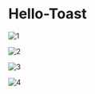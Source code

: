 # Hello-Toast

![1](https://user-images.githubusercontent.com/78713326/111265411-27045380-8651-11eb-867e-ff012247c3a6.PNG)


![2](https://user-images.githubusercontent.com/78713326/111265511-4dc28a00-8651-11eb-86bb-6f88f02b5682.PNG)

![3](https://user-images.githubusercontent.com/78713326/111265702-9b3ef700-8651-11eb-97ea-c7df7a72bdfe.PNG)

![4](https://user-images.githubusercontent.com/78713326/111265760-b3af1180-8651-11eb-8939-1d83558f38a6.PNG)





